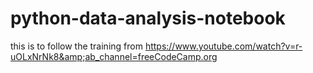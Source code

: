 # python-data-analysis-notebook
this is to follow the training from https://www.youtube.com/watch?v=r-uOLxNrNk8&amp;ab_channel=freeCodeCamp.org
